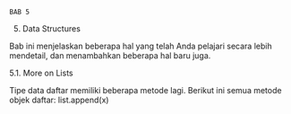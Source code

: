     BAB 5

5. Data Structures

Bab ini menjelaskan beberapa hal yang telah Anda pelajari secara lebih mendetail, dan menambahkan beberapa hal baru juga.

5.1. More on Lists

Tipe data daftar memiliki beberapa metode lagi.
Berikut ini semua metode objek daftar:
list.append(x)
